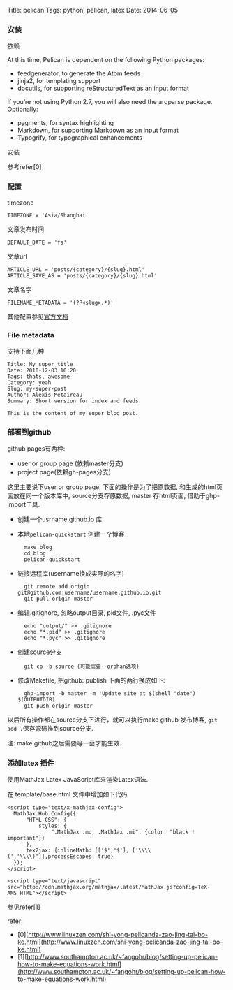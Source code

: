 Title: pelican
Tags: python, pelican, latex
Date: 2014-06-05

### 安装

依赖  

At this time, Pelican is dependent on the following Python packages:

* feedgenerator, to generate the Atom feeds
* jinja2, for templating support
* docutils, for supporting reStructuredText as an input format

If you’re not using Python 2.7, you will also need the argparse package.  Optionally:

- pygments, for syntax highlighting
- Markdown, for supporting Markdown as an input format
- Typogrify, for typographical enhancements

安装

参考refer[0]

### 配置

timezone

    TIMEZONE = 'Asia/Shanghai'

文章发布时间

    DEFAULT_DATE = 'fs'

文章url

    ARTICLE_URL = 'posts/{category}/{slug}.html'
    ARTICLE_SAVE_AS = 'posts/{category}/{slug}.html'

文章名字

    FILENAME_METADATA = '(?P<slug>.*)'

其他配置参见[官方文档](http://docs.getpelican.com/en/3.1.1/settings.html)


### File metadata

支持下面几种

    Title: My super title
    Date: 2010-12-03 10:20
    Tags: thats, awesome
    Category: yeah
    Slug: my-super-post
    Author: Alexis Metaireau
    Summary: Short version for index and feeds

    This is the content of my super blog post.

### 部署到github

github pages有两种:

- user or group page (依赖master分支)
- project page(依赖gh-pages分支)

这里主要说下user or group page, 下面的操作是为了把原数据, 和生成的html页面放在同一个版本库中, source分支存原数据, master 存html页面, 借助于ghp-import工具.

- 创建一个usrname.github.io 库
- 本地`pelican-quickstart` 创建一个博客
    
        make blog
        cd blog
        pelican-quickstart

- 链接远程库(username换成实际的名字)

        git remote add origin git@github.com:username/username.github.io.git
        git pull origin master

- 编辑.gitignore, 忽略output目录, pid文件, .pyc文件

        echo "output/" >> .gitignore
        echo "*.pid" >> .gitignore
        echo "*.pyc" >> .gitignore

- 创建source分支

        git co -b source (可能需要--orphan选项)

- 修改Makefile, 把github: publish 下面的两行换成如下:

        ghp-import -b master -m 'Update site at $(shell "date")' $(OUTPUTDIR)
        git push origin master

以后所有操作都在source分支下进行，就可以执行make github 发布博客, `git add .`保存源码推到source分支.

注: make github之后需要等一会才能生效.

### 添加latex 插件

使用MathJax Latex JavaScript库来渲染Latex语法.

在 template/base.html 文件中增加如下代码

    <script type="text/x-mathjax-config">
      MathJax.Hub.Config({
          "HTML-CSS": {
              styles: {
                  ".MathJax .mo, .MathJax .mi": {color: "black ! important"}}
          },
          tex2jax: {inlineMath: [['$','$'], ['\\\\(','\\\\)']],processEscapes: true}
      });
    </script>

    <script type="text/javascript" src="http://cdn.mathjax.org/mathjax/latest/MathJax.js?config=TeX-AMS_HTML"></script>

参见refer[1]

refer:

- [0][http://www.linuxzen.com/shi-yong-pelicanda-zao-jing-tai-bo-ke.html](http://www.linuxzen.com/shi-yong-pelicanda-zao-jing-tai-bo-ke.html)
- [1][http://www.southampton.ac.uk/~fangohr/blog/setting-up-pelican-how-to-make-equations-work.html](http://www.southampton.ac.uk/~fangohr/blog/setting-up-pelican-how-to-make-equations-work.html)
